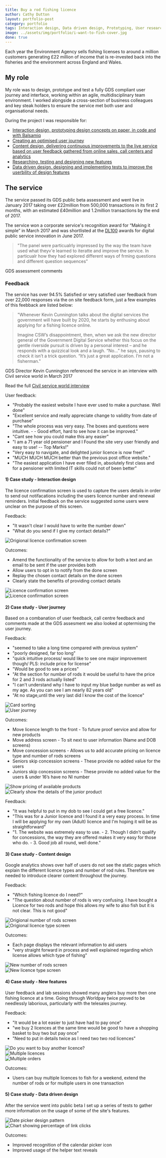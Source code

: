 ```yaml
---
title: Buy a rod fishing licence
author: Cathy Dutton
layout: portfolio-post
category: portfolio
tags: Interaction design, Data driven design, Prototyping, User research, Front end develoment
image: ../assets/img/portfolio/i-want-to-fish-cover.jpg
done: true
---
```



<p class="highlight-quote">
Each year the Environment Agency sells fishing licenses to around a million customers generating £22 million of income that is re-invested back into the fisheries and the environment across England and Wales.
</p>

<h2 class="heading">My role</h2>
My role was to design, prototype and test a fully GDS compliant user journey and interface, working within an agile, multidisciplinary team environment. I worked alongside a cross-section of business colleagues and key steak holders to ensure the service met both user and organisational needs.

During the project I was responsible for:

* <a href="#interaction-design">Interaction design, prototyping design concepts on paper, in code and with Balsamiq</a>
* <a href="#user-journey" class="heading">Creating an optimised user journey</a>
* <a href="#content-design">Content design, delivering continuous improvements to the live service based on user feedback gathered from online sales, call centers and analytics</a>
* <a href="#new-features" >Researching, testing and designing new features</a>
* <a href="#data-driven-design" class="heading">Data driven design, designing and implementing tests to improve the userbility of design features</a>

<!-- <blockquote>
Since the ‘Get a fishing licence’ service has gone to Beta Public, Cathy has helped improve the service and make it better for our users. One of the changes Cathy suggested and implemented – based on the feedback we received – was to change the order we asked questions. Doing this has reduced the time juniors and under 12s need to use the service as they get the information they need quicker. This has received a lot of positive feedback since release and it was Cathy that identified this opportunity.

Cathy is great to work with. She takes a pragmatic approach and will give you an honest opinion about feedback, designs and business requests. It’s something I value immensely, and she’s been a big support for me since I became Product Owner of the ‘Get a fishing licence’ service. There’s a willingness to learn and take on board the complexities of an area like fish – and now waste – and really understand the business area which is crucial for building good products.
</blockquote> 
<p class="quote-name">Feedback from the service's product owner</p> -->

<h2 class="heading">The service</h2>
The service passed its GDS public beta assessment and went live in January 2017 taking over £22million from 500,000 transactions in its first 2 months, with an estimated £40million and 1.2million transactions by the end of 2017. 

The service won a corporate service's recognition award for “Making it simple” in March 2017 and was shortlisted at the <a href="http://www.digileaders100.com/" title="DL100 awards">DL100</a> awards for digital public service innovation in June 2017.

<blockquote>
"The panel were particualrly impressed by the way the team have used what theyv'e learned to iteratte and improve the service. In particualr how they had explored different ways of frming questions and different question sequences"
</blockquote> 
<p class="quote-name">GDS assessment comments</p>


<h3 class="heading">Feedback</h3>

The service has over 94.5% Satisfied or very satisfied user feedback from over 22,000 responses via the on site feedback form, just a few examples of this feebback are listed below:

<blockquote>
"Whenever Kevin Cunnington talks about the digital services the government will have built by 2020, he starts by enthusing about applying for a fishing licence online.

Imagine CSW’s disappointment, then, when we ask the new director general of the Government Digital Service whether this focus on the gentle riverside pursuit is driven by a personal interest – and he responds with a quizzical look and a laugh. “No...” he says, pausing to check it isn’t a trick question. “It’s just a great application. I’m not a fisherman."
</blockquote>

<p class="quote-name">GDS Director Kevin Cunnington referenced the service in an interview with Civil service world in March 2017</p>

Read the full <a href="http://www.civilserviceworld.com/articles/interview/interview-gds-leader-kevin-cunnington-whitehall-self-help-groups-spend-controls" title="Interview: GDS leader Kevin Cunnington - Civil service world">Civil service world interview</a>

User feedback:

 - "Probably the easiest website I have ever used to make a purchase. Well done"
 - "Excellent service and really appreciate change to validity from date of purchase"
 - "The whole process was very easy. The boxes and questions were intuitive. -  - Good effort, hard to see how it can be improved."
 - "Cant see how you could make this any easier"
 - "I am a 71 year old pensioner and I Found the site very user friendly and easy to use!  --   Top Marks!"
 - "Very easy to navigate, and delighted junior licence is now free!"
 - "MUCH MUCH MUCH better than the previous post office website."
 - "The easiest application I have ever filled in, absolutely first class and for a pensioner with limited IT skills could not of been better"


<h4 id ="interaction-design" class="heading">1) Case study - Interaction design</h4>

The licence confirmation screen is used to capture the users details in order to send out notifacations including the users licence number and renewal reminders. Initial feedback on the service suggested some users were unclear on the purpose of this screen.

Feedback:

 * "It wasn't clear I would have to write the number down"
 * "What do you send if I give my contact details?"

<section class="portfolio-images">
<div class="portfolio-piece-wrapper">
    <div class="portfolio-piece">
        <img src="../assets/img/portfolio/fishing-licence/confirmation-screen-one.jpg" class="portfolio-piece__img"  alt="Origional licence confirmation screen">
    </div>
</div>
</section>

Outcomes:

 * Amend the functionality of the service to allow for both a text and an email to be sent if the user provides both
 * Allow users to opt in to notify from the done screen 
 * Replay the chosen contact details on the done screen
 * Clearly state the benefits of providing contact details 


<section class="portfolio-images">
<div class="portfolio-piece-wrapper">
    <div class="portfolio-piece">
        <img src="../assets/img/portfolio/fishing-licence/confirmation-screen-a.jpg" class="portfolio-piece__img"  alt="Licence confirmation screen">
    </div>
</div>
<div class="portfolio-piece-wrapper">
    <div class="portfolio-piece">
        <img src="../assets/img/portfolio/fishing-licence/confirmation-screen-b.jpg" class="portfolio-piece__img"  alt="Licence confirmation screen">
    </div>
</div>
</section>

<h4 id ="user-journey" class="heading">2) Case study - User journey</h4>

Based on a combanation of user feedback, call centre feedback and comments made at the GDS assesment we also looked at optermising the user journey.

Feedback:

* "seemed to take a long time compared with previous system"
* "poorly designed, far too long"
* "quick intuitive process/ would like to see one major improvement though/ PLS: include price for license"
* "Would be good to see a prices"
* "At the section for number of rods it would be useful to have the price for 2 and 3 rods actually listed"
* "I can't understand why I have to input my blue badge number as well as my age. As you can see I am nearly 82 years old"
* "At no stage,until the very last did I know the cost of the licence"

<section class="portfolio-images">
<div class="portfolio-piece-wrapper">
    <div class="portfolio-piece">
        <img src="../assets/img/portfolio/fishing-licence/card-sort.jpg" class="portfolio-piece__img"  alt="Card sorting">
    </div>
</div>
<div class="portfolio-piece-wrapper">
    <div class="portfolio-piece">
        <img src="../assets/img/portfolio/fishing-licence/user-journey.jpg" class="portfolio-piece__img"  alt="User journey">
    </div>
</div>
</section>

Outcomes:

* Move licence length to the front - To future proof service and allow for new products
* Move address screen - To sit next to user information (Name and DOB screens)
* Move concession screens - Allows us to add accurate pricing on licence type and number of rods screens
* Seniors skip concession screens - These provide no added value for the users
* Juniors skip concession screens - These provide no added value for the users & under 16’s have no NI number

<section class="portfolio-images">
<div class="portfolio-piece-wrapper">
    <div class="portfolio-piece">
        <img src="../assets/img/portfolio/fishing-licence/price-box.jpg" class="portfolio-piece__img"  alt="Show pricing of available products">
    </div>
</div>
<div class="portfolio-piece-wrapper">
    <div class="portfolio-piece">
        <img src="../assets/img/portfolio/fishing-licence/junior-message.jpg" class="portfolio-piece__img"  alt="Clearly show the details of the junior product">
    </div>
</div>
</section>

Feedback:

* "It was helpful to put in my dob to see I could get a free licence."
* "This was for a Junior licence and I found it a very easy process. In time I will be applying for my own (Adult) licence and I'm hoping it will be as straightforward"
* "1. The website was extremely easy to use. - 2. Though I didn't qualify for concessions, the way they are offered makes it very easy for those who do. - 3. Good job all round, well done."

<h4 id ="content-design" class="heading">3) Case study - Content design</h4>

Google analytics shows over half of users do not see the static pages which explain the different licence types and number of rod rules.
Therefore we needed to introduce clearer content throughout the journey.

Feedback:

* "Which fishing licence do I need?"
* "The question about number of rods is very confusing. I have bought a Licence for two rods and hope this allows my wife to also fish but it is not clear. This is not good"

<section class="portfolio-images">
<div class="portfolio-piece-wrapper">
    <div class="portfolio-piece">
        <img src="../assets/img/portfolio/fishing-licence/rods-origional.jpg" class="portfolio-piece__img"  alt="Origional number of rods screen">
    </div>
</div>
<div class="portfolio-piece-wrapper">
    <div class="portfolio-piece">
        <img src="../assets/img/portfolio/fishing-licence/licence-origional.jpg" class="portfolio-piece__img"  alt="Origional licence type screen">
    </div>
</div>
</section>


Outcomes:

* Each page displays the relevant information to aid users
* "very straight forward in process and well explained regarding which license allows which type of fishing"

<section class="portfolio-images">
<div class="portfolio-piece-wrapper">
    <div class="portfolio-piece">
        <img src="../assets/img/portfolio/fishing-licence/rods-new.jpg" class="portfolio-piece__img"  alt="New number of rods screen">
    </div>
</div>
<div class="portfolio-piece-wrapper">
    <div class="portfolio-piece">
        <img src="../assets/img/portfolio/fishing-licence/licence-new.jpg" class="portfolio-piece__img"  alt="New licence type screen">
    </div>
</div>
</section>


<h4 id ="new-features" class="heading">4) Case study - New features</h4>

User feedback and lab sessions showed many anglers buy more then one fishing licence at a time. Going through Worldpay twice proved to be needlessly laborious, particularly with the telesales journey.

Feedback:

* "It would be a lot easier to just have had to pay once"
* "we buy 2 licences at the same time would be good to have a shopping basket to buy two but pay once"
* "Need to put in details twice as I need two two rod licences"


<section class="portfolio-images">
<div class="portfolio-piece-wrapper">
    <div class="portfolio-piece">
        <img src="../assets/img/portfolio/fishing-licence/do-you-want-to-buy-another-licence.jpg" class="portfolio-piece__img"  alt="Do you want to buy another licence?">
    </div>
</div>
<div class="portfolio-piece-wrapper">
    <div class="portfolio-piece">
        <img src="../assets/img/portfolio/fishing-licence/multiple-licences.jpg" class="portfolio-piece__img"  alt="Multiple licences">
    </div>
</div>
</section>

<section class="portfolio-images">
<div class="portfolio-piece-wrapper">
    <div class="portfolio-piece">
        <img src="../assets/img/portfolio/fishing-licence/multiple-orders.jpg" class="portfolio-piece__img"  alt="Multiple orders">
    </div>
</div>
</section>


Outcomes:

* Users can buy multiple licences to fish for a weekend, extend the number of rods or for multiple users in one transaction


<h4 id ="data-driven-design" class="heading">5) Case study - Data driven design</h4>

After the service went into public beta I set up a series of tests to gather more information on the usage of some of the site's features.

<section class="portfolio-images">
<div class="portfolio-piece-wrapper">
    <div class="portfolio-piece">
        <img src="../assets/img/portfolio/fishing-licence/calendar-icon.jpg" class="portfolio-piece__img"  alt="Date picker design pattern">
    </div>
</div>
<div class="portfolio-piece-wrapper">
    <div class="portfolio-piece">
        <img src="../assets/img/portfolio/fishing-licence/calendar-icon-chart.jpg" class="portfolio-piece__img"  alt="Chart showing percentage of link clicks">
    </div>
</div>
</section>

<!-- <section class="portfolio-images">
<div class="portfolio-piece-wrapper">
    <div class="portfolio-piece">
        <img src="../assets/img/portfolio/fishing-licence/calendar-icon-designs.jpg" class="portfolio-piece__img"  alt="Calendar icon designs">
    </div>
</div>
</section> -->


Outcomes:

* Improved recognition of the calendar picker icon
* Improved usage of the helper text reveals


